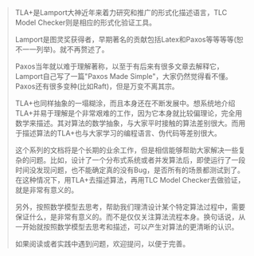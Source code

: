 > TLA+是Lamport大神近年来着力研究和推广的形式化描述语言，TLC Model Checker则是相应的形式化验证工具。
>
> Lamport是图灵奖获得者，早期著名的贡献包括Latex和Paxos等等等等(恕不一一列举)。就不再赘述了。
>
> Paxos当年就以难于理解著称，以至于有后来有很多文章去解释它，Lamport自己写了一篇"Paxos Made Simple"，大家仍然觉得看不懂。Paxos还有很多变种(比如Raft)，但是万变不离其宗。
>
> TLA+也同样抽象的一塌糊涂，而且本身还在不断发展中。想系统地介绍TLA+并易于理解是个非常艰难的工作，因为它本身就比较偏理论，完全用数学来描述。其对算法的数学抽象，与大家平时接触的算法差别很大。而用于描述算法的TLA+也与大家学习的编程语言、伪代码等差别很大。
>
> 这个系列的文档将是个长期的业余工作，但是相信能够帮助大家解决一些复杂的问题。比如，设计了一个分布式系统或者并发算法后，即使运行了一段时间没发现问题，也不能确定真的没有Bug，是否所有的场景都测试到了。在这种情况下，用TLA+去描述算法，再用TLC Model Checker去做验证，就是非常有意义的。
>
> 另外，按照数学模型去思考，帮助我们理清设计某个特定算法过程中，需要保证什么，是非常有意义的。而不是仅仅关注算法流程本身。换句话说，从一开始就按照数学模型去思考和描述，可以产生对算法的更清晰的认识。
>
> 如果阅读或者实践中遇到问题，欢迎提问，以便于完善。

